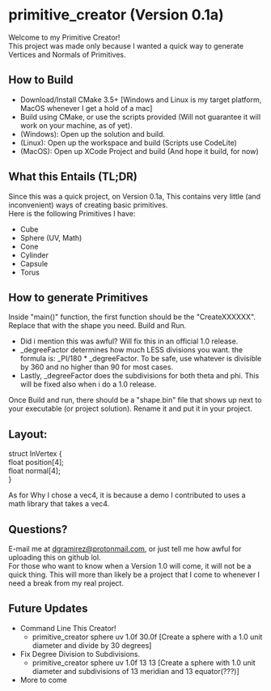 # primitive_creator (Version 0.1a)
Welcome to my Primitive Creator!  
This project was made only because I wanted a quick way to generate Vertices and Normals of Primitives.  

## How to Build
  - Download/Install CMake 3.5+ [Windows and Linux is my target platform, MacOS whenever I get a hold of a mac]
  - Build using CMake, or use the scripts provided (Will not guarantee it will work on your machine, as of yet).
  - (Windows): Open up the solution and build.
  - (Linux): Open up the workspace and build (Scripts use CodeLite)
  - (MacOS): Open up XCode Project and build (And hope it build, for now)

## What this Entails (TL;DR)
Since this was a quick project, on Version 0.1a, This contains very little (and inconvenient) ways of creating basic primitives.  
Here is the following Primitives I have:
  - Cube
  - Sphere (UV, Math)
  - Cone
  - Cylinder
  - Capsule
  - Torus
  
## How to generate Primitives
Inside "main()" function, the first function should be the "CreateXXXXXX". Replace that with the shape you need. Build and Run.
  - Did i mention this was awful? Will fix this in an official 1.0 release.
  - \_degreeFactor determines how much LESS divisions you want. the formula is: \_PI/180 * \_degreeFactor. To be safe, use whatever is divisible by 360 and no higher than 90 for most cases.
  - Lastly, \_degreeFactor does the subdivisions for both theta and phi. This will be fixed also when i do a 1.0 release.  
  
Once Build and run, there should be a "shape.bin" file that shows up next to your executable (or project solution). Rename it and put it in your project.

## Layout:
struct InVertex {  
    float position[4];  
    float normal[4];  
}  

As for Why I chose a vec4, it is because a demo I contributed to uses a math library that takes a vec4. 

## Questions?
E-mail me at dgramirez@protonmail.com, or just tell me how awful for uploading this on github lol.  
For those who want to know when a Version 1.0 will come, it will not be a quick thing. This will more than likely be a project that I come to whenever I need a break from my real project.

## Future Updates
  - Command Line This Creator!
    - primitive_creator sphere uv 1.0f 30.0f [Create a sphere with a 1.0 unit diameter and divide by 30 degrees]
  - Fix Degree Division to Subdivisions.
    - primitive_creator sphere uv 1.0f 13 13 [Create a sphere with 1.0 unit diameter and subdivisions of 13 meridian and 13 equator(???)]
  - More to come
